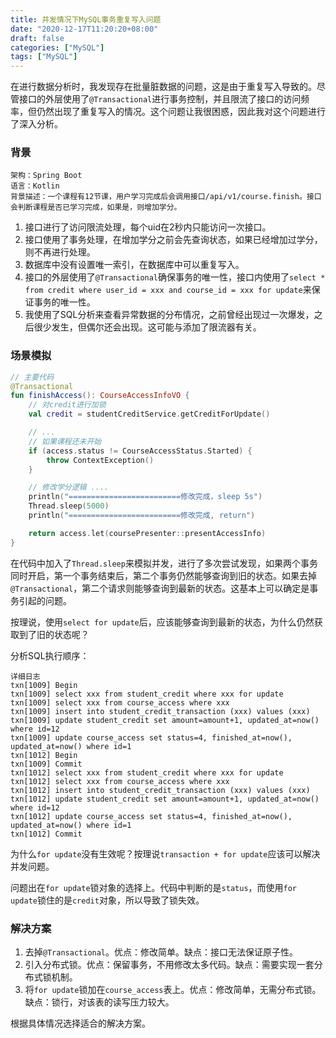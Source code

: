 ```yaml
---
title: 并发情况下MySQL事务重复写入问题
date: "2020-12-17T11:20:20+08:00"
draft: false
categories: ["MySQL"]
tags: ["MySQL"]
---
```


在进行数据分析时，我发现存在批量脏数据的问题，这是由于重复写入导致的。尽管接口的外层使用了`@Transactional`进行事务控制，并且限流了接口的访问频率，但仍然出现了重复写入的情况。这个问题让我很困惑，因此我对这个问题进行了深入分析。

### 背景

```text
架构：Spring Boot
语言：Kotlin
背景描述：一个课程有12节课，用户学习完成后会调用接口/api/v1/course.finish。接口会判断课程是否已学习完成，如果是，则增加学分。
```

1. 接口进行了访问限流处理，每个uid在2秒内只能访问一次接口。
2. 接口使用了事务处理，在增加学分之前会先查询状态，如果已经增加过学分，则不再进行处理。
3. 数据库中没有设置唯一索引，在数据库中可以重复写入。
4. 接口的外层使用了`@Transactional`确保事务的唯一性，接口内使用了`select * from credit where user_id = xxx and course_id = xxx for update`来保证事务的唯一性。
5. 我使用了SQL分析来查看异常数据的分布情况，之前曾经出现过一次爆发，之后很少发生，但偶尔还会出现。这可能与添加了限流器有关。

### 场景模拟

```kotlin
// 主要代码
@Transactional
fun finishAccess(): CourseAccessInfoVO {
    // 对credit进行加锁
    val credit = studentCreditService.getCreditForUpdate()

    // ...
    // 如果课程还未开始
    if (access.status != CourseAccessStatus.Started) {
        throw ContextException()
    }

    // 修改学分逻辑 ....
    println("=========================修改完成，sleep 5s")
    Thread.sleep(5000)
    println("=========================修改完成, return")

    return access.let(coursePresenter::presentAccessInfo)
}
```

在代码中加入了`Thread.sleep`来模拟并发，进行了多次尝试发现，如果两个事务同时开启，第一个事务结束后，第二个事务仍然能够查询到旧的状态。如果去掉`@Transactional`，第二个请求则能够查询到最新的状态。这基本上可以确定是事务引起的问题。

按理说，使用`select for update`后，应该能够查询到最新的状态，为什么仍然获取到了旧的状态呢？

分析SQL执行顺序：

```text
详细日志
txn[1009] Begin
txn[1009] select xxx from student_credit where xxx for update
txn[1009] select xxx from course_access where xxx
txn[1009] insert into student_credit_transaction (xxx) values (xxx)
txn[1009] update student_credit set amount=amount+1, updated_at=now() where id=12
txn[1009] update course_access set status=4, finished_at=now(), updated_at=now() where id=1
txn[1012] Begin
txn[1009] Commit
txn[1012] select xxx from student_credit where xxx for update
txn[1012] select xxx from course_access where xxx
txn[1012] insert into student_credit_transaction (xxx) values (xxx)
txn[1012] update student_credit set amount=amount+1, updated_at=now() where id=12
txn[1012] update course_access set status=4, finished_at=now(), updated_at=now() where id=1
txn[1012] Commit
```

为什么`for update`没有生效呢？按理说`transaction + for update`应该可以解决并发问题。

问题出在`for update`锁对象的选择上。代码中判断的是`status`，而使用`for update`锁住的是`credit`对象，所以导致了锁失效。

### 解决方案

1. 去掉`@Transactional`。优点：修改简单。缺点：接口无法保证原子性。
2. 引入分布式锁。优点：保留事务，不用修改太多代码。缺点：需要实现一套分布式锁机制。
3. 将`for update`锁加在`course_access`表上。优点：修改简单，无需分布式锁。缺点：锁行，对该表的读写压力较大。

根据具体情况选择适合的解决方案。